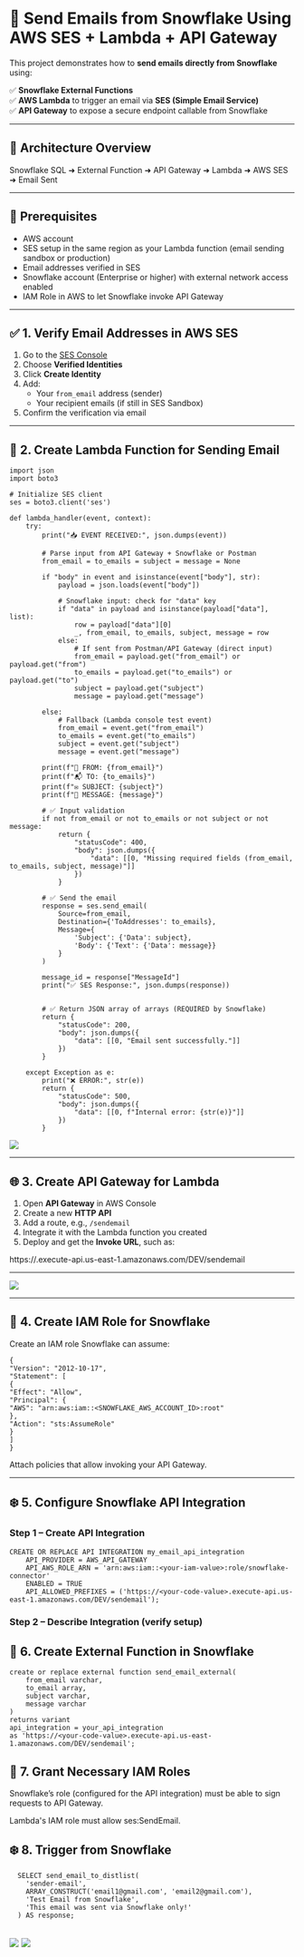 # 📧 Send Emails from Snowflake Using AWS SES + Lambda + API Gateway

This project demonstrates how to **send emails directly from Snowflake** using:

✅ **Snowflake External Functions**  
✅ **AWS Lambda** to trigger an email via **SES (Simple Email Service)**  
✅ **API Gateway** to expose a secure endpoint callable from Snowflake

---

## 🧱 Architecture Overview
Snowflake SQL ➜ External Function ➜ API Gateway ➜ Lambda ➜ AWS SES ➜ Email Sent


---

## 🔧 Prerequisites

- AWS account
- SES setup in the same region as your Lambda function (email sending sandbox or production)
- Email addresses verified in SES
- Snowflake account (Enterprise or higher) with external network access enabled
- IAM Role in AWS to let Snowflake invoke API Gateway

---

## ✅ 1. Verify Email Addresses in AWS SES

1. Go to the [SES Console](https://console.aws.amazon.com/ses/)
2. Choose **Verified Identities**
3. Click **Create Identity**
4. Add:
   - Your `from_email` address (sender)
   - Your recipient emails (if still in SES Sandbox)
5. Confirm the verification via email

---

## 🔁 2. Create Lambda Function for Sending Email

```
import json
import boto3

# Initialize SES client
ses = boto3.client('ses')

def lambda_handler(event, context):
    try:
        print("📥 EVENT RECEIVED:", json.dumps(event))

        # Parse input from API Gateway + Snowflake or Postman
        from_email = to_emails = subject = message = None

        if "body" in event and isinstance(event["body"], str):
            payload = json.loads(event["body"])

            # Snowflake input: check for "data" key
            if "data" in payload and isinstance(payload["data"], list):
                row = payload["data"][0]
                _, from_email, to_emails, subject, message = row
            else:
                # If sent from Postman/API Gateway (direct input)
                from_email = payload.get("from_email") or payload.get("from")
                to_emails = payload.get("to_emails") or payload.get("to")
                subject = payload.get("subject")
                message = payload.get("message")

        else:
            # Fallback (Lambda console test event)
            from_email = event.get("from_email")
            to_emails = event.get("to_emails")
            subject = event.get("subject")
            message = event.get("message")

        print(f"📧 FROM: {from_email}")
        print(f"📬 TO: {to_emails}")
        print(f"✉️ SUBJECT: {subject}")
        print(f"📝 MESSAGE: {message}")

        # ✅ Input validation
        if not from_email or not to_emails or not subject or not message:
            return {
                "statusCode": 400,
                "body": json.dumps({
                    "data": [[0, "Missing required fields (from_email, to_emails, subject, message)"]]
                })
            }

        # ✅ Send the email
        response = ses.send_email(
            Source=from_email,
            Destination={'ToAddresses': to_emails},
            Message={
                'Subject': {'Data': subject},
                'Body': {'Text': {'Data': message}}
            }
        )

        message_id = response["MessageId"]
        print("✅ SES Response:", json.dumps(response))


        # ✅ Return JSON array of arrays (REQUIRED by Snowflake)
        return {
            "statusCode": 200,
            "body": json.dumps({
                "data": [[0, "Email sent successfully."]]
            })
        }

    except Exception as e:
        print("❌ ERROR:", str(e))
        return {
            "statusCode": 500,
            "body": json.dumps({
                "data": [[0, f"Internal error: {str(e)}"]]
            })
        }

```
![](Lambda_setup.png)

---

## 🌐 3. Create API Gateway for Lambda

1. Open **API Gateway** in AWS Console
2. Create a new **HTTP API**
3. Add a route, e.g., `/sendemail`
4. Integrate it with the Lambda function you created
5. Deploy and get the **Invoke URL**, such as:

https://<your-code-values>.execute-api.us-east-1.amazonaws.com/DEV/sendemail

---
![](api_gateway.png)

---
## 🔐 4. Create IAM Role for Snowflake

Create an IAM role Snowflake can assume:

```
{
"Version": "2012-10-17",
"Statement": [
{
"Effect": "Allow",
"Principal": {
"AWS": "arn:aws:iam::<SNOWFLAKE_AWS_ACCOUNT_ID>:root"
},
"Action": "sts:AssumeRole"
}
]
}
```


Attach policies that allow invoking your API Gateway.

---

## ❄️ 5. Configure Snowflake API Integration

### Step 1 – Create API Integration

```
CREATE OR REPLACE API INTEGRATION my_email_api_integration
    API_PROVIDER = AWS_API_GATEWAY
    API_AWS_ROLE_ARN = 'arn:aws:iam::<your-iam-value>:role/snowflake-connector'
    ENABLED = TRUE
    API_ALLOWED_PREFIXES = ('https://<your-code-value>.execute-api.us-east-1.amazonaws.com/DEV/sendemail');

```
### Step 2 – Describe Integration (verify setup)


## 📮 6. Create External Function in Snowflake

```
create or replace external function send_email_external(
    from_email varchar,
    to_email array,
    subject varchar,
    message varchar
)
returns variant
api_integration = your_api_integration
as 'https://<your-code-value>.execute-api.us-east-1.amazonaws.com/DEV/sendemail';
```

## 📮 7. Grant Necessary IAM Roles

Snowflake’s role (configured for the API integration) must be able to sign requests to API Gateway.

Lambda's IAM role must allow ses:SendEmail.

## ❄️ 8. Trigger from Snowflake

```
  SELECT send_email_to_distlist(
    'sender-email', 
    ARRAY_CONSTRUCT('email1@gmail.com', 'email2@gmail.com'), 
    'Test Email from Snowflake', 
    'This email was sent via Snowflake only!'
  ) AS response;

```
![](Email_output.png)
![](Test_Email.png)
---
